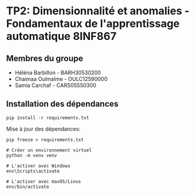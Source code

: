 # TP2: Dimensionnalité et anomalies - Fondamentaux de l'apprentissage automatique 8INF867

## Membres du groupe

- Héléna Barbillon - BARH30530200
- Chaimaa Oulmalme - OULC12590000
- Samia Carchaf - CARS05550300

## Installation des dépendances
````shell
pip install -r requirements.txt
````
 Mise à jour des dépendances:
 ````shell
 pip freeze > requirements.txt
 ````
````shell
# Créer un environnement virtuel
python -m venv venv

# L'activer avec Windows
env\Scripts\activate

# L'activer avec maxOS/Linus
env/bin/activate
````

